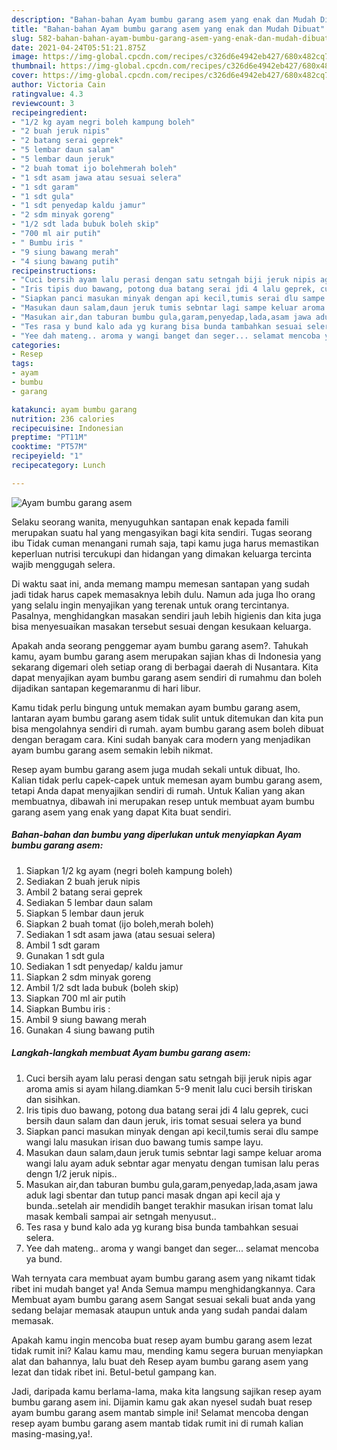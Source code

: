 ```yaml
---
description: "Bahan-bahan Ayam bumbu garang asem yang enak dan Mudah Dibuat"
title: "Bahan-bahan Ayam bumbu garang asem yang enak dan Mudah Dibuat"
slug: 582-bahan-bahan-ayam-bumbu-garang-asem-yang-enak-dan-mudah-dibuat
date: 2021-04-24T05:51:21.875Z
image: https://img-global.cpcdn.com/recipes/c326d6e4942eb427/680x482cq70/ayam-bumbu-garang-asem-foto-resep-utama.jpg
thumbnail: https://img-global.cpcdn.com/recipes/c326d6e4942eb427/680x482cq70/ayam-bumbu-garang-asem-foto-resep-utama.jpg
cover: https://img-global.cpcdn.com/recipes/c326d6e4942eb427/680x482cq70/ayam-bumbu-garang-asem-foto-resep-utama.jpg
author: Victoria Cain
ratingvalue: 4.3
reviewcount: 3
recipeingredient:
- "1/2 kg ayam negri boleh kampung boleh"
- "2 buah jeruk nipis"
- "2 batang serai geprek"
- "5 lembar daun salam"
- "5 lembar daun jeruk"
- "2 buah tomat ijo bolehmerah boleh"
- "1 sdt asam jawa atau sesuai selera"
- "1 sdt garam"
- "1 sdt gula"
- "1 sdt penyedap kaldu jamur"
- "2 sdm minyak goreng"
- "1/2 sdt lada bubuk boleh skip"
- "700 ml air putih"
- " Bumbu iris "
- "9 siung bawang merah"
- "4 siung bawang putih"
recipeinstructions:
- "Cuci bersih ayam lalu perasi dengan satu setngah biji jeruk nipis agar aroma amis si ayam hilang.diamkan 5-9 menit lalu cuci bersih tiriskan dan sisihkan."
- "Iris tipis duo bawang, potong dua batang serai jdi 4 lalu geprek, cuci bersih daun salam dan daun jeruk, iris tomat sesuai selera ya bund"
- "Siapkan panci masukan minyak dengan api kecil,tumis serai dlu sampe wangi lalu masukan irisan duo bawang tumis sampe layu."
- "Masukan daun salam,daun jeruk tumis sebntar lagi sampe keluar aroma wangi lalu ayam aduk sebntar agar menyatu dengan tumisan lalu peras dengn 1/2 jeruk nipis.."
- "Masukan air,dan taburan bumbu gula,garam,penyedap,lada,asam jawa aduk lagi sbentar dan tutup panci masak dngan api kecil aja y bunda..setelah air mendidih banget terakhir masukan irisan tomat lalu masak kembali sampai air setngah menyusut.."
- "Tes rasa y bund kalo ada yg kurang bisa bunda tambahkan sesuai selera."
- "Yee dah mateng.. aroma y wangi banget dan seger... selamat mencoba ya bund."
categories:
- Resep
tags:
- ayam
- bumbu
- garang

katakunci: ayam bumbu garang 
nutrition: 236 calories
recipecuisine: Indonesian
preptime: "PT11M"
cooktime: "PT57M"
recipeyield: "1"
recipecategory: Lunch

---
```



![Ayam bumbu garang asem](https://img-global.cpcdn.com/recipes/c326d6e4942eb427/680x482cq70/ayam-bumbu-garang-asem-foto-resep-utama.jpg)

Selaku seorang wanita, menyuguhkan santapan enak kepada famili merupakan suatu hal yang mengasyikan bagi kita sendiri. Tugas seorang ibu Tidak cuman menangani rumah saja, tapi kamu juga harus memastikan keperluan nutrisi tercukupi dan hidangan yang dimakan keluarga tercinta wajib menggugah selera.

Di waktu  saat ini, anda memang mampu memesan santapan yang sudah jadi tidak harus capek memasaknya lebih dulu. Namun ada juga lho orang yang selalu ingin menyajikan yang terenak untuk orang tercintanya. Pasalnya, menghidangkan masakan sendiri jauh lebih higienis dan kita juga bisa menyesuaikan masakan tersebut sesuai dengan kesukaan keluarga. 



Apakah anda seorang penggemar ayam bumbu garang asem?. Tahukah kamu, ayam bumbu garang asem merupakan sajian khas di Indonesia yang sekarang digemari oleh setiap orang di berbagai daerah di Nusantara. Kita dapat menyajikan ayam bumbu garang asem sendiri di rumahmu dan boleh dijadikan santapan kegemaranmu di hari libur.

Kamu tidak perlu bingung untuk memakan ayam bumbu garang asem, lantaran ayam bumbu garang asem tidak sulit untuk ditemukan dan kita pun bisa mengolahnya sendiri di rumah. ayam bumbu garang asem boleh dibuat dengan beragam cara. Kini sudah banyak cara modern yang menjadikan ayam bumbu garang asem semakin lebih nikmat.

Resep ayam bumbu garang asem juga mudah sekali untuk dibuat, lho. Kalian tidak perlu capek-capek untuk memesan ayam bumbu garang asem, tetapi Anda dapat menyajikan sendiri di rumah. Untuk Kalian yang akan membuatnya, dibawah ini merupakan resep untuk membuat ayam bumbu garang asem yang enak yang dapat Kita buat sendiri.

<!--inarticleads1-->

##### Bahan-bahan dan bumbu yang diperlukan untuk menyiapkan Ayam bumbu garang asem:

1. Siapkan 1/2 kg ayam (negri boleh kampung boleh)
1. Sediakan 2 buah jeruk nipis
1. Ambil 2 batang serai geprek
1. Sediakan 5 lembar daun salam
1. Siapkan 5 lembar daun jeruk
1. Siapkan 2 buah tomat (ijo boleh,merah boleh)
1. Sediakan 1 sdt asam jawa (atau sesuai selera)
1. Ambil 1 sdt garam
1. Gunakan 1 sdt gula
1. Sediakan 1 sdt penyedap/ kaldu jamur
1. Siapkan 2 sdm minyak goreng
1. Ambil 1/2 sdt lada bubuk (boleh skip)
1. Siapkan 700 ml air putih
1. Siapkan  Bumbu iris :
1. Ambil 9 siung bawang merah
1. Gunakan 4 siung bawang putih




<!--inarticleads2-->

##### Langkah-langkah membuat Ayam bumbu garang asem:

1. Cuci bersih ayam lalu perasi dengan satu setngah biji jeruk nipis agar aroma amis si ayam hilang.diamkan 5-9 menit lalu cuci bersih tiriskan dan sisihkan.
1. Iris tipis duo bawang, potong dua batang serai jdi 4 lalu geprek, cuci bersih daun salam dan daun jeruk, iris tomat sesuai selera ya bund
1. Siapkan panci masukan minyak dengan api kecil,tumis serai dlu sampe wangi lalu masukan irisan duo bawang tumis sampe layu.
1. Masukan daun salam,daun jeruk tumis sebntar lagi sampe keluar aroma wangi lalu ayam aduk sebntar agar menyatu dengan tumisan lalu peras dengn 1/2 jeruk nipis..
1. Masukan air,dan taburan bumbu gula,garam,penyedap,lada,asam jawa aduk lagi sbentar dan tutup panci masak dngan api kecil aja y bunda..setelah air mendidih banget terakhir masukan irisan tomat lalu masak kembali sampai air setngah menyusut..
1. Tes rasa y bund kalo ada yg kurang bisa bunda tambahkan sesuai selera.
1. Yee dah mateng.. aroma y wangi banget dan seger... selamat mencoba ya bund.




Wah ternyata cara membuat ayam bumbu garang asem yang nikamt tidak ribet ini mudah banget ya! Anda Semua mampu menghidangkannya. Cara Membuat ayam bumbu garang asem Sangat sesuai sekali buat anda yang sedang belajar memasak ataupun untuk anda yang sudah pandai dalam memasak.

Apakah kamu ingin mencoba buat resep ayam bumbu garang asem lezat tidak rumit ini? Kalau kamu mau, mending kamu segera buruan menyiapkan alat dan bahannya, lalu buat deh Resep ayam bumbu garang asem yang lezat dan tidak ribet ini. Betul-betul gampang kan. 

Jadi, daripada kamu berlama-lama, maka kita langsung sajikan resep ayam bumbu garang asem ini. Dijamin kamu gak akan nyesel sudah buat resep ayam bumbu garang asem mantab simple ini! Selamat mencoba dengan resep ayam bumbu garang asem mantab tidak rumit ini di rumah kalian masing-masing,ya!.

